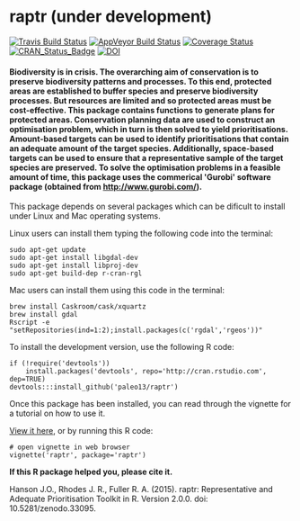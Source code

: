 raptr (under development)
========================

[![Travis Build Status](https://img.shields.io/travis/paleo13/raptr/master.svg?label=Mac%20OSX%20%26%20Linux)](https://travis-ci.org/paleo13/raptr)
[![AppVeyor Build Status](https://img.shields.io/appveyor/ci/paleo13/raptr/master.svg?label=Windows)](https://ci.appveyor.com/project/paleo13/raptr)
[![Coverage Status](https://codecov.io/github/paleo13/raptr/coverage.svg?branch=master)](https://codecov.io/github/paleo13/raptr?branch=master)
[![CRAN_Status_Badge](http://www.r-pkg.org/badges/version/raptr)](http://cran.r-project.org/package=raptr)
[![DOI](https://zenodo.org/badge/18940/paleo13/raptr.svg)](https://zenodo.org/badge/latestdoi/18940/paleo13/raptr)

#### Biodiversity is in crisis. The overarching aim of conservation is to preserve biodiversity patterns and processes. To this end, protected areas are established to buffer species and preserve biodiversity processes. But resources are limited and so protected areas must be cost-effective. This package contains functions to generate plans for protected areas. Conservation planning data are used to construct an optimisation problem, which in turn is then solved to yield prioritisations. Amount-based targets can be used to identify prioritisations that contain an adequate amount of the target species. Additionally, space-based targets can be used to ensure that a representative sample of the target species are preserved. To solve the optimisation problems in a feasible amount of time, this package uses the commerical 'Gurobi' software package (obtained from <http://www.gurobi.com/>).
    
This package depends on several packages which can be dificult to install under Linux and Mac operating systems.

Linux users can install them typing the following code into the terminal:
```
sudo apt-get update
sudo apt-get install libgdal-dev
sudo apt-get install libproj-dev
sudo apt-get build-dep r-cran-rgl
```

Mac users can install them using this code in the terminal:
```
brew install Caskroom/cask/xquartz
brew install gdal
Rscript -e "setRepositories(ind=1:2);install.packages(c('rgdal','rgeos'))"
```

To install the development version, use the following R code:

```
if (!require('devtools'))
	install.packages('devtools', repo='http://cran.rstudio.com', dep=TRUE)
devtools:::install_github('paleo13/raptr')
```

Once this package has been installed, you can read through the vignette for a tutorial on how to use it.

[View it here](https://github.com/paleo13/raptr/raw/master/inst/doc/raptr.pdf), or by running this R code:

```
# open vignette in web browser
vignette('raptr', package='raptr')
```

**If this R package helped you, please cite it.**

Hanson J.O., Rhodes J. R., Fuller R. A. (2015). raptr: Representative and Adequate Prioritisation Toolkit in R. Version 2.0.0. doi: 10.5281/zenodo.33095.
